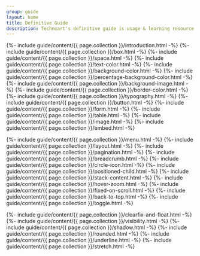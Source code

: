```yaml
---
group: guide
layout: home
title: Definitive Guide
description: Technoart's definitive guide is usage & learning resource designed to help you using technoart comfortably
---
```


<div markdown="1" class="padding-x-80 m-padding-x-20 padding-y-30" style="width: 900px; max-width: 100%;">
  {%- include guide/content/{{ page.collection }}/introduction.html -%}
  {%- include guide/content/{{ page.collection }}/box.html -%}
  {%- include guide/content/{{ page.collection }}/space.html -%}
  {%- include guide/content/{{ page.collection }}/text-color.html -%}
  {%- include guide/content/{{ page.collection }}/background-color.html -%}
  {%- include guide/content/{{ page.collection }}/percentage-background-color.html -%}
  {%- include guide/content/{{ page.collection }}/background-image.html -%}
  {%- include guide/content/{{ page.collection }}/border-color.html -%}
  {%- include guide/content/{{ page.collection }}/typography.html -%}
  {%- include guide/content/{{ page.collection }}/button.html -%}
  {%- include guide/content/{{ page.collection }}/form.html -%}
  {%- include guide/content/{{ page.collection }}/table.html -%}
  {%- include guide/content/{{ page.collection }}/image.html -%}
  {%- include guide/content/{{ page.collection }}/embed.html -%}

  {%- include guide/content/{{ page.collection }}/menu.html -%}
  {%- include guide/content/{{ page.collection }}/layout.html -%}
  {%- include guide/content/{{ page.collection }}/pagination.html -%}
  {%- include guide/content/{{ page.collection }}/breadcrumb.html -%}
  {%- include guide/content/{{ page.collection }}/circle-icon.html -%}
  {%- include guide/content/{{ page.collection }}/positioned-child.html -%}
  {%- include guide/content/{{ page.collection }}/stack-content.html -%}
  {%- include guide/content/{{ page.collection }}/hover-zoom.html -%}
  {%- include guide/content/{{ page.collection }}/fixed-on-scroll.html -%}
  {%- include guide/content/{{ page.collection }}/back-to-top.html -%}
  {%- include guide/content/{{ page.collection }}/toggle.html -%}
  
  {%- include guide/content/{{ page.collection }}/clearfix-and-float.html -%}
  {%- include guide/content/{{ page.collection }}/visibility.html -%}
  {%- include guide/content/{{ page.collection }}/shadow.html -%}
  {%- include guide/content/{{ page.collection }}/rounded.html -%}
  {%- include guide/content/{{ page.collection }}/underline.html -%}
  {%- include guide/content/{{ page.collection }}/stretch.html -%}
</div>
